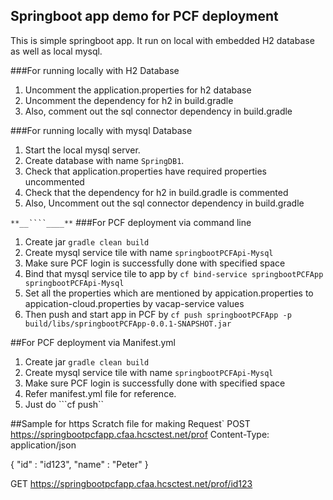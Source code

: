 ## Springboot app demo for PCF deployment

This is simple springboot app. It run on local with embedded H2 database as well as local mysql.

###For running locally with H2 Database
1. Uncomment the application.properties for h2 database
2. Uncomment the dependency for h2 in build.gradle
3. Also, comment out the sql connector dependency in build.gradle

###For running locally with mysql Database
1. Start the local mysql server.
2. Create database with name ```SpringDB1```.
3. Check that application.properties have required properties uncommented
4. Check that  the dependency for h2 in build.gradle is commented
5. Also, Uncomment out the sql connector dependency in build.gradle

_``**__````____**``_
###For PCF deployment via command line
1. Create jar ```gradle clean build```
2. Create mysql service tile with name ```springbootPCFApi-Mysql```
3. Make sure PCF login is successfully done with specified space
4. Bind that mysql service tile to app by ```cf bind-service springbootPCFApp springbootPCFApi-Mysql```
5. Set all the properties which are mentioned by appication.properties to appication-cloud.properties by vacap-service values  
5. Then push and start app in PCF by ```cf push springbootPCFApp -p build/libs/springbootPCFApp-0.0.1-SNAPSHOT.jar```


##For PCF deployment via Manifest.yml
1. Create jar ```gradle clean build```
2. Create mysql service tile with name ```springbootPCFApi-Mysql```
3. Make sure PCF login is successfully done with specified space
4. Refer manifest.yml file for reference.
5. Just do ```cf push``


##Sample for https Scratch file for making Request`
POST https://springbootpcfapp.cfaa.hcsctest.net/prof
Content-Type: application/json

{
"id" : "id123",
"name" : "Peter"
}

GET https://springbootpcfapp.cfaa.hcsctest.net/prof/id123
 

 
